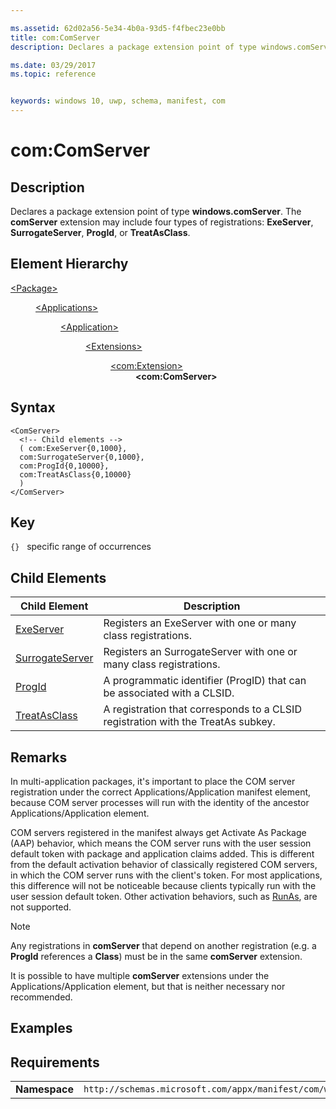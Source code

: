 ```yaml
---

ms.assetid: 62d02a56-5e34-4b0a-93d5-f4fbec23e0bb
title: com:ComServer
description: Declares a package extension point of type windows.comServer.

ms.date: 03/29/2017
ms.topic: reference


keywords: windows 10, uwp, schema, manifest, com
---
```


# com:ComServer

## Description
Declares a package extension point of type **windows.comServer**. The **comServer** extension may include four types of registrations: **ExeServer**, **SurrogateServer**, **ProgId**, or **TreatAsClass**.

## Element Hierarchy
<dl>
<dt><a href="element-package.md">&lt;Package&gt;</a></dt>
<dd>
<dl>
<dt><a href="element-applications.md">&lt;Applications&gt;</a></dt>
<dd>
<dl>
<dt><a href="element-application.md">&lt;Application&gt;</a></dt>
<dd>
<dl>
<dt><a href="element-1-extensions.md">&lt;Extensions&gt;</a></dt>
<dd>
<dl>
<dt><a href="element-com-extension.md">&lt;com:Extension&gt;</a></dt>
<dd><b>&lt;com:ComServer&gt;</b></dd>
</dl>
</dd>
</dl>
</dd>
</dl>
</dd>
</dl>
</dd>
</dl>


## Syntax
```syntax
<ComServer>
  <!-- Child elements -->
  ( com:ExeServer{0,1000},
  com:SurrogateServer{0,1000},
  com:ProgId{0,10000},
  com:TreatAsClass{0,10000}
  )
</ComServer>
```

## Key
`{}`   specific range of occurrences

## Child Elements

| Child Element | Description |
|---------------|-------------|
| [ExeServer](element-com-exeserver.md) | Registers an ExeServer with one or many class registrations. |
| [SurrogateServer](element-com-surrogateserver.md) | Registers an SurrogateServer with one or many class registrations. |
| [ProgId](element-com-progid.md) | A programmatic identifier (ProgID) that can be associated with a CLSID. |
| [TreatAsClass](element-com-treatasclass.md) | A registration that corresponds to a CLSID registration with the TreatAs subkey. | 


## Remarks
In multi-application packages, it's important to place the COM server registration under the correct Applications/Application manifest element, because COM server processes will run with the identity of the ancestor Applications/Application element.

COM servers registered in the manifest always get Activate As Package (AAP) behavior, which means the COM server runs with the user session default token with package and application claims added. This is different from the default activation behavior of classically registered COM servers, in which the COM server runs with the client's token. For most applications, this difference will not be noticeable because clients typically run with the user session default token. Other activation behaviors, such as [RunAs]( /windows/win32/com/runas), are not supported.

> [!NOTE]
> Any registrations in **comServer** that depend on another registration (e.g. a **ProgId** references a **Class**) must be in the same **comServer** extension. 

It is possible to have multiple **comServer** extensions under the Applications/Application element, but that is neither necessary nor recommended.

## Examples

## Requirements

|               |                                                             |
|---------------|-------------------------------------------------------------|
| **Namespace** | `http://schemas.microsoft.com/appx/manifest/com/windows10` |